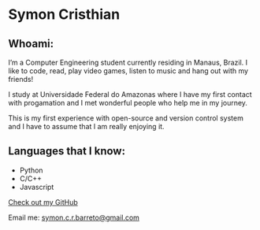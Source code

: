 # Symon Cristhian

## Whoami:
I’m a Computer Engineering student currently residing in Manaus, Brazil. I like to code, read, play video games, listen to music and hang out with my friends! 

I study at Universidade Federal do Amazonas where I have my first contact with progamation and I met wonderful people who help me in my journey.

This is my first experience with open-source and version control system and I  have to assume that I am really enjoying it.


## Languages that I know:


- Python
- C/C++
- Javascript


[Check out my GitHub](https://github.com/s4imu)

Email me: symon.c.r.barreto@gmail.com
